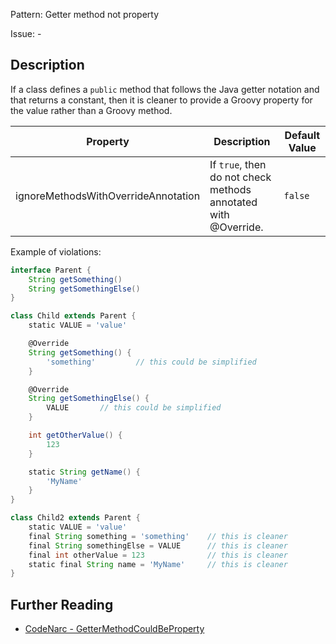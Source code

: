 Pattern: Getter method not property

Issue: -

## Description

If a class defines a `public` method that follows the Java getter notation and that returns a constant, then it is cleaner to provide a Groovy property for the value rather than a Groovy method.

| **Property**                        | **Description**                                                | **Default Value** |
| --- | --- | --- |
| ignoreMethodsWithOverrideAnnotation | If `true`, then do not check methods annotated with @Override. | `false`           |

Example of violations:

``` groovy
interface Parent {
    String getSomething()
    String getSomethingElse()
}

class Child extends Parent {
    static VALUE = 'value'

    @Override
    String getSomething() {
        'something'         // this could be simplified
    }

    @Override
    String getSomethingElse() {
        VALUE       // this could be simplified
    }

    int getOtherValue() {
        123
    }

    static String getName() {
        'MyName'
    }
}

class Child2 extends Parent {
    static VALUE = 'value'
    final String something = 'something'    // this is cleaner
    final String somethingElse = VALUE      // this is cleaner
    final int otherValue = 123              // this is cleaner
    static final String name = 'MyName'     // this is cleaner
}
```

## Further Reading

* [CodeNarc - GetterMethodCouldBeProperty](http://codenarc.sourceforge.net/codenarc-rules-groovyism.html#GetterMethodCouldBeProperty)